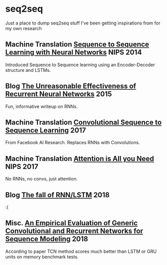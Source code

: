 # seq2seq
Just a place to dump seq2seq stuff I've been getting inspirations from for my own research

## Machine Translation [Sequence to Sequence Learning with Neural Networks](https://papers.nips.cc/paper/5346-sequence-to-sequence-learning-with-neural-networks.pdf) NIPS 2014
Introduced Sequence to Sequence learning using an Encoder-Decoder structure and LSTMs.

## Blog [The Unreasonable Effectiveness of Recurrent Neural Networks](http://karpathy.github.io/2015/05/21/rnn-effectiveness/) 2015
Fun, informative writeup on RNNs.

## Machine Translation [Convolutional Sequence to Sequence Learning](https://arxiv.org/abs/1705.03122) 2017
From Facebook AI Research. Replaces RNNs with Convolutions.

## Machine Translation [Attention is All you Need](https://arxiv.org/abs/1706.03762) NIPS 2017
No RNNs, no convs, just attention.

## Blog [The fall of RNN/LSTM](https://towardsdatascience.com/the-fall-of-rnn-lstm-2d1594c74ce0) 2018
:(

## Misc. [An Empirical Evaluation of Generic Convolutional and Recurrent Networks for Sequence Modeling](https://arxiv.org/abs/1803.01271) 2018
According to paper TCN method scores much better than LSTM or GRU units on memory benchmark tests.

